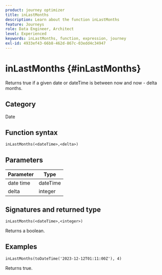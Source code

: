 ```yaml
---
product: journey optimizer
title: inLastMonths
description: Learn about the function inLastMonths
feature: Journeys
role: Data Engineer, Architect
level: Experienced
keywords: inLastMonths, function, expression, journey
exl-id: 4933ef43-66b8-462d-867c-03edd4c34947
---
```

# inLastMonths {#inLastMonths}

Returns true if a given date or dateTime is between now and now - delta months.

## Category

Date

## Function syntax

`inLastMonths(<dateTime>,<delta>)`

## Parameters

| Parameter | Type             |
|-----------|------------------|
| date time | dateTime    |
| delta   | integer     |

## Signatures and returned type

`inLastMonths(<dateTime>,<integer>)`

Returns a boolean.

## Examples

`inLastMonths(toDateTime('2023-12-12T01:11:00Z'), 4)`

Returns true.
